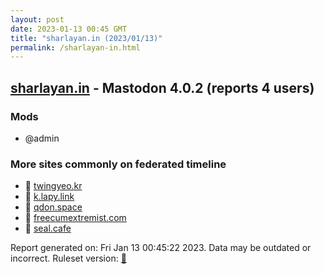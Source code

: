 ```yaml
---
layout: post
date: 2023-01-13 00:45 GMT
title: "sharlayan.in (2023/01/13)"
permalink: /sharlayan-in.html
---
```


## [sharlayan.in](https://sharlayan.in) - Mastodon 4.0.2 (reports 4 users)

### Mods
 * @admin

### More sites commonly on federated timeline

* 🐘 [twingyeo.kr](/twingyeo-kr.html)
* 🐘 [k.lapy.link](/k-lapy-link.html)
* 🐘 [qdon.space](/qdon-space.html)
* 🐘 [freecumextremist.com](/freecumextremist-com.html)
* 🐘 [seal.cafe](/seal-cafe.html)

Report generated on: Fri Jan 13 00:45:22 2023. Data may be outdated or incorrect.
Ruleset version: [🧁](/version-cupcake)
